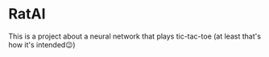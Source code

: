 # RatAI
This is a project about a neural network that plays tic-tac-toe (at least that's how it's intended😉)
